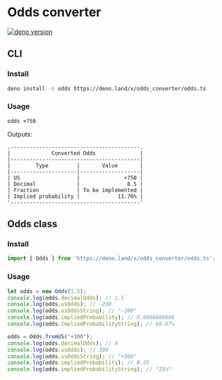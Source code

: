 # Odds converter
[![deno version](https://img.shields.io/badge/deno-^1.0.2-informational)](https://github.com/denoland/deno)

## CLI
### Install
```sh
deno install -n odds https://deno.land/x/odds_converter/odds.ts
```

### Usage
```
odds +750
```
Outputs:
```
.-----------------------------------------.
|             Converted Odds              |
|-----------------------------------------|
|        Type         |       Value       |
|---------------------|-------------------|
| US                  |              +750 |
| Decimal             |               8.5 |
| Fraction            | To be implemented |
| Implied probability |            11.76% |
'-----------------------------------------'
```


## Odds class
### Install
```typescript
import { Odds } from 'https://deno.land/x/odds_converter/odds.ts';
```

### Usage
```typescript
let odds = new Odds(1.5);
console.log(odds.decimalOdds); // 1.5
console.log(odds.usOdds); // -200
console.log(odds.usOddsString); // "-200"
console.log(odds.impliedProbability); // 0.6666666666
console.log(odds.impliedProbabilityString); // 66.67%

odds = Odds.fromUS("+300");
console.log(odds.decimalOdds); // 4
console.log(odds.usOdds); // 300
console.log(odds.usOddsString); // "+300"
console.log(odds.impliedProbability); // 0.25
console.log(odds.impliedProbabilityString); // "25%"
```